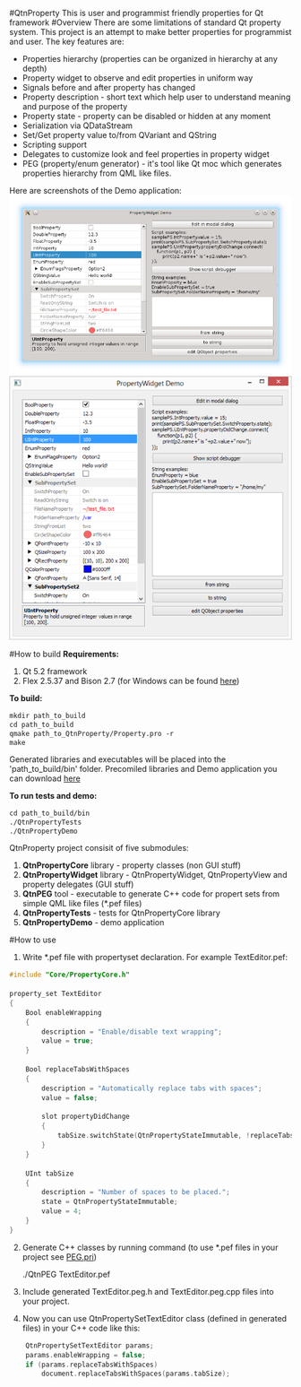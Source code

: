 #QtnProperty
This is user and programmist friendly properties for Qt framework
#Overview
There are some limitations of standard Qt property system.
This project is an attempt to make better properties for programmist and user.
The key features are:

* Properties hierarchy (properties can be organized in hierarchy at any depth)
* Property widget to observe and edit properties in uniform way
* Signals before and after property has changed
* Property description - short text which help user to understand meaning and purpose of the property
* Property state - property can be disabled or hidden at any moment
* Serialization via QDataStream
* Set/Get property value to/from QVariant and QString
* Scripting support
* Delegates to customize look and feel properties in property widget
* PEG (property/enum generator) - it's tool like Qt moc which generates properties hierarchy from QML like files.

Here are screenshots of the Demo application:
![Demo_screenshot_linux](Docs/img/Demo1.png)
![Demo_screenshot_win](Docs/img/DemoWin.png)

#How to build
**Requirements:**

1. Qt 5.2 framework
2. Flex 2.5.37 and Bison 2.7 (for Windows can be found [here](http://sourceforge.net/projects/winflexbison/))

**To build:**
  
    mkdir path_to_build
    cd path_to_build
    qmake path_to_QtnProperty/Property.pro -r
    make

Generated libraries and executables will be placed into the 'path\_to\_build/bin' folder.
Precomiled libraries and Demo application you can download [here](http://sourceforge.net/projects/qtnproperty/)
  
**To run tests and demo:**

    cd path_to_build/bin
    ./QtnPropertyTests
    ./QtnPropertyDemo

QtnProperty project consisit of five submodules:

1. **QtnPropertyCore** library - property classes (non GUI stuff)
2. **QtnPropertyWidget** library - QtnPropertyWidget, QtnPropertyView and property delegates (GUI stuff)
3. **QtnPEG** tool - executable to generate C++ code for propert sets from simple QML like files (*.pef files)
4. **QtnPropertyTests** - tests for QtnPropertyCore library
5. **QtnPropertyDemo** - demo application

#How to use

1. Write *.pef file with propertyset declaration. For example TextEditor.pef:
  
```C++
#include "Core/PropertyCore.h"

property_set TextEditor
{
    Bool enableWrapping
    {
        description = "Enable/disable text wrapping";
        value = true;
    }
    
    Bool replaceTabsWithSpaces
    {
        description = "Automatically replace tabs with spaces";
        value = false;
            
        slot propertyDidChange
        {
            tabSize.switchState(QtnPropertyStateImmutable, !replaceTabsWithSpaces);
        }
    }
    
    UInt tabSize
    {
        description = "Number of spaces to be placed.";
        state = QtnPropertyStateImmutable;
        value = 4;
    }
}
```
    
2. Generate C++ classes by running command (to use *.pef files in your project see [PEG.pri](PEG.pri))

    ./QtnPEG TextEditor.pef
    
3. Include generated TextEditor.peg.h and TextEditor.peg.cpp files into 
your project.
4. Now you can use QtnPropertySetTextEditor class (defined in generated files) in your C++ code like this:
```C++
    QtnPropertySetTextEditor params;
    params.enableWrapping = false;
    if (params.replaceTabsWithSpaces)
        document.replaceTabsWithSpaces(params.tabSize);
```

